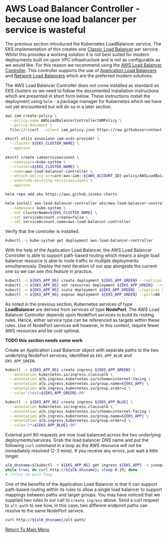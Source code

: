 # AWS Load Balancer Controller - because one load balancer per service is wasteful

The previous section introduced the Kubernetes LoadBalancer service.
The EKS implementation of this creates one [Classic Load Balancer](https://aws.amazon.com/elasticloadbalancing/classic-load-balancer/) per service.
Whilst this provides a working solution it is not best suited for modern deployments built on upon VPC infrastructure and is not as configurable as we would like.
For this reason we recommend using the [AWS Load Balancer Controller](https://docs.aws.amazon.com/eks/latest/userguide/aws-load-balancer-controller.html).
This controller supports the use of [Application Load Balancers](https://aws.amazon.com/elasticloadbalancing/application-load-balancer/) and [Network Load Balancers](https://aws.amazon.com/elasticloadbalancing/network-load-balancer/) which are the preferred modern solutions.

The AWS Load Balancer Controller does not come installed as standard on EKS clusters so we need to follow the documented installation instructions which are presented in short form below.
These instructions install the deployment using `helm` - a package manager for Kubernetes which we have not yet encountered but will do so in a later section.

```bash
aws iam create-policy \
  --policy-name AWSLoadBalancerControllerIAMPolicy \
  --policy-document \
  file://<(curl --silent iam_policy.json https://raw.githubusercontent.com/kubernetes-sigs/aws-load-balancer-controller/v2.2.0/docs/install/iam_policy.json)

eksctl utils associate-iam-oidc-provider \
  --cluster ${EKS_CLUSTER_NAME} \
  --approve
  
eksctl create iamserviceaccount \
  --namespace=kube-system \
  --cluster=${EKS_CLUSTER_NAME} \
  --name=aws-load-balancer-controller \
  --attach-policy-arn=arn:aws:iam::${AWS_ACCOUNT_ID}:policy/AWSLoadBalancerControllerIAMPolicy \
  --override-existing-serviceaccounts \
  --approve

helm repo add eks https://aws.github.io/eks-charts

helm install aws-load-balancer-controller eks/aws-load-balancer-controller \
  --namespace kube-system \
  --set clusterName=${EKS_CLUSTER_NAME} \
  --set serviceAccount.create=false \
  --set serviceAccount.name=aws-load-balancer-controller
```

Verify that the controller is installed.
```bash
kubectl -n kube-system get deployment aws-load-balancer-controller
```

With the help of the Application Load Balancer, the AWS Load Balancer Controller is able to support path-based routing which means a single load balancer resource is able to route traffic to multiple deployments simultaneously.
Deploy the next iteration of our app alongside the current one so we can see this feature in practice.
```bash
kubectl -n ${EKS_APP_NS} create deployment ${EKS_APP_GREEN} --replicas 0 --image ${EKS_APP_ECR_REPO}:${EKS_APP_VERSION_NEXT} # begin with zero replicas
kubectl -n ${EKS_APP_NS} set resources deployment ${EKS_APP_GREEN} --requests=cpu=200m,memory=200Mi                          # right-size the pods
kubectl -n ${EKS_APP_NS} scale deployment ${EKS_APP_GREEN} --replicas 3
kubectl -n ${EKS_APP_NS} expose deployment ${EKS_APP_GREEN} --port=80 --type=NodePort
```

As noted in the previous section, Kubernetes services of type **LoadBalancer** are derived from services of type **NodePort**.
The AWS Load Balancer Controller depends upon NodePort services to build its routing rules.
Hence, either service type can be referenced as targets within these rules.
Use of NodePort services will however, in this context, require fewer AWS resources and be cost optimal.

**TODO this section needs some work**

Create an Application Load Balancer object with separate paths to the two underlying NodePort services, identified as `EKS_APP_BLUE` and `EKS_APP_GREEN`.
```bash
kubectl -n ${EKS_APP_NS} create ingress ${EKS_APP_GREEN} \
  --annotation kubernetes.io/ingress.class=alb \
  --annotation alb.ingress.kubernetes.io/scheme=internet-facing \
  --annotation alb.ingress.kubernetes.io/group.name=${EKS_APP} \
  --annotation alb.ingress.kubernetes.io/group.order=1 \
  --rule="/test=${EKS_APP_GREEN}:80"

kubectl -n ${EKS_APP_NS} create ingress ${EKS_APP_BLUE} \
  --annotation kubernetes.io/ingress.class=alb \
  --annotation alb.ingress.kubernetes.io/scheme=internet-facing \
  --annotation alb.ingress.kubernetes.io/group.name=${EKS_APP} \
  --annotation alb.ingress.kubernetes.io/group.order=2 \
  --rule="/*=${EKS_APP_BLUE}:80"
```

External port 80 requests are now load balanced across the two underlying deployments/services. Grab the load balancer DNS name and put the following `curl` command in a loop as the AWS resource will not be immediately resolved (2-3 mins). If you receive any errors, just wait a little longer.
```bash
alb_dnsname=$(kubectl -n ${EKS_APP_NS} get ingress ${EKS_APP} -o jsonpath='{.status.loadBalancer.ingress[0].hostname}')
while true; do curl http://${alb_dnsname}; sleep 0.25; done
# ctrl+c to quit loop
```

One of the benefits of the Application Load Balancer is that it can support path-based routing within its rules to allow a single load balancer to support mappings between paths and target groups.
You may have noticed that we supplied two rules in our call to `create ingress` above.
Send a curl request to `alt-path` to see how, in this case, two different endpoint paths can resolve to the same NodePort service.
```bash
curl http://${alb_dnsname}/alt-path/
```

[Return To Main Menu](/README.md)

